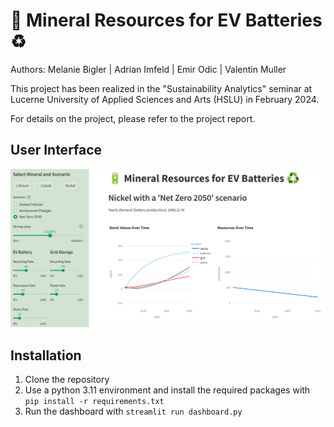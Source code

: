 # 🔋 Mineral Resources for EV Batteries ♻️

Authors: Melanie Bigler | Adrian Imfeld | Emir Odic | Valentin Muller

This project has been realized in the "Sustainability Analytics" seminar at Lucerne University of Applied Sciences and Arts (HSLU) in February 2024.

For details on the project, please refer to the project report.

## User Interface

![](img/app.png)

## Installation

1. Clone the repository
2. Use a python 3.11 environment and install the required packages with `pip install -r requirements.txt`
3. Run the dashboard with `streamlit run dashboard.py`

